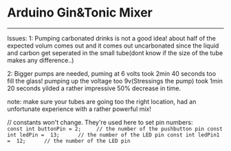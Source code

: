 # Arduino Gin&Tonic Mixer
____
Issues: 
1: Pumping carbonated drinks is not a good idea! about half of the expected volum comes out and it comes out uncarbonated since the liquid and carbon get seperated in the small tube(dont know if the size of the tube makes any difference..)

2: Bigger pumps are needed, puming at 6 volts took 2min 40 seconds too fill the glass! pumping up the voltage too 9v(Stressings the pump) took 1min 20 seconds yilded a rather impressive 50% decrease in time.

note: make sure your tubes are going too the right location, had an unfortunate experience with a rather powerful mix! 


// constants won't change. They're used here to set pin numbers:
<br/>`const int buttonPin = 2;     // the number of the pushbutton pin
const int ledPin =  13;      // the number of the LED pin
const int ledPin1 =  12;      // the number of the LED pin`
